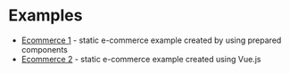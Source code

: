 # Examples
  - [Ecommerce 1](https://github.com/apicart/integration-examples/tree/master/Ecommerce-1) - static e-commerce example created by using prepared components
  - [Ecommerce 2](https://github.com/apicart/integration-examples/tree/master/Ecommerce-2) - static e-commerce example created using Vue.js
  
  
